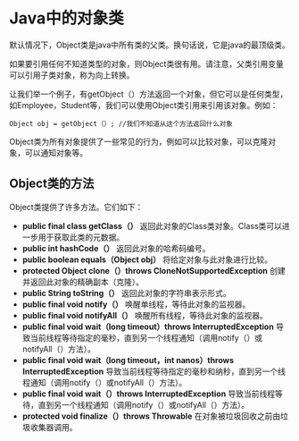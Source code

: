 # Java中的对象类
默认情况下，Object类是java中所有类的父类。换句话说，它是java的最顶级类。

如果要引用任何不知道类型的对象，则Object类很有用。请注意，父类引用变量可以引用子类对象，称为向上转换。

让我们举一个例子，有getObject（）方法返回一个对象，但它可以是任何类型，如Employee，Student等，我们可以使用Object类引用来引用该对象。例如：
```
Object obj = getObject（）; //我们不知道从这个方法返回什么对象  
```
Object类为所有对象提供了一些常见的行为，例如可以比较对象，可以克隆对象，可以通知对象等。
## Object类的方法
Object类提供了许多方法。它们如下：

- **public final class getClass（）** 返回此对象的Class类对象。Class类可以进一步用于获取此类的元数据。
- **public int hashCode（）**	返回此对象的哈希码编号。
- **public boolean equals（Object obj）**	将给定对象与此对象进行比较。
- **protected Object clone（）throws CloneNotSupportedException**	创建并返回此对象的精确副本（克隆）。
- **public String toString（）**	返回此对象的字符串表示形式。
- **public final void notify（）**	唤醒单线程，等待此对象的监视器。
- **public final void notifyAll（）**	唤醒所有线程，等待此对象的监视器。
- **public final void wait（long timeout）throws InterruptedException**	导致当前线程等待指定的毫秒，直到另一个线程通知（调用notify（）或notifyAll（）方法）。
- **public final void wait（long timeout，int nanos）throws InterruptedException**	导致当前线程等待指定的毫秒和纳秒，直到另一个线程通知（调用notify（）或notifyAll（）方法）。
- **public final void wait（）throws InterruptedException**	导致当前线程等待，直到另一个线程通知（调用notify（）或notifyAll（）方法）。
- **protected void finalize（）throws Throwable**	在对象被垃圾回收之前由垃圾收集器调用。
